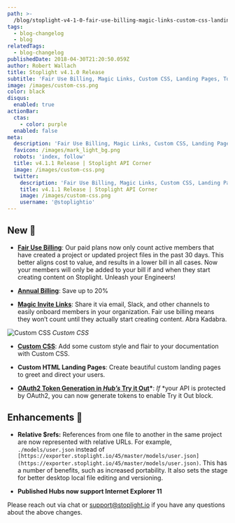 ```yaml
---
path: >-
  /blog/stoplight-v4-1-0-fair-use-billing-magic-links-custom-css-landing-pages-token-generation-2f38aabdb78b
tags:
  - blog-changelog
  - blog
relatedTags:
  - blog-changelog
publishedDate: 2018-04-30T21:20:50.059Z
author: Robert Wallach
title: Stoplight v4.1.0 Release
subtitle: 'Fair Use Billing, Magic Links, Custom CSS, Landing Pages, Token Generation'
image: /images/custom-css.png
color: black
disqus:
  enabled: true
actionBar:
  ctas:
    - color: purple
  enabled: false
meta:
  description: 'Fair Use Billing, Magic Links, Custom CSS, Landing Pages, Token Generation'
  favicon: /images/mark_light_bg.png
  robots: 'index, follow'
  title: v4.1.1 Release | Stoplight API Corner
  image: /images/custom-css.png
  twitter:
    description: 'Fair Use Billing, Magic Links, Custom CSS, Landing Pages, Token Generation'
    title: v4.1.1 Release | Stoplight API Corner
    image: /images/custom-css.png
    username: '@stoplightio'
---
```


## New 🚀

- **[Fair Use Billing](https://docs.stoplight.io/platform/getting-started/billing)**: Our paid plans now only count active members that have created a project or updated project files in the past 30 days. This better aligns cost to value, and results in a lower bill in all cases. Now your members will only be added to your bill if and when they start creating content on Stoplight. Unleash your Engineers!

- **[Annual Billing](https://docs.stoplight.io/platform/getting-started/billing)**: Save up to 20%

- **[Magic Invite Links](https://docs.stoplight.io/platform/organizations/invite-people)**: Share it via email, Slack, and other channels to easily onboard members in your organization. Fair use billing means they won’t count until they actually start creating content. Abra Kadabra.

![Custom CSS](https://cdn-images-1.medium.com/max/800/1*1J5Ndy3hDPJxnzd0bWd62w.png)
_Custom CSS_

- **[Custom CSS](https://docs.stoplight.io/documentation/design/custom-css)**: Add some custom style and flair to your documentation with Custom CSS.

- **Custom HTML Landing Pages**: Create beautiful custom landing pages to greet and direct your users.

- **[OAuth2 Token Generation in _Hub’s_ Try it Out](https://docs.stoplight.io/documentation/authorizations/oauth-hubs)\***: _If_ \*your API is protected by OAuth2, you can now generate tokens to enable Try it Out block.

## Enhancements 💪

- **Relative \$refs:** References from one file to another in the same project are now represented with relative URLs. For example, `./models/user.json` instead of `[https://exporter.stoplight.io/45/master/models/user.json](https://exporter.stoplight.io/45/master/models/user.json)`. This has a number of benefits, such as increased portability. It also sets the stage for better desktop local file editing and versioning.

- **Published Hubs now support Internet Explorer 11**

Please reach out via chat or support@stoplight.io if you have any questions about the above changes.

